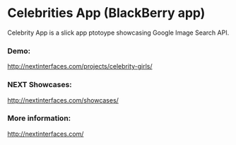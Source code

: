 Celebrities App (BlackBerry app)
====

Celebrity App is a slick app ptotoype showcasing Google Image Search API. 

### Demo:
http://nextinterfaces.com/projects/celebrity-girls/

### NEXT Showcases:
http://nextinterfaces.com/showcases/

### More information:
http://nextinterfaces.com/
